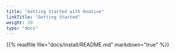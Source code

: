 ```yaml
---
title: "Getting Started with Knative"
linkTitle: "Getting Started"
weight: 10
type: "docs"
---
```


{{% readfile file="docs/install/README.md" markdown="true" %}}
